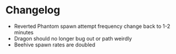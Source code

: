 # Changelog

- Reverted Phantom spawn attempt frequency change back to 1-2 minutes
- Dragon should no longer bug out or path weirdly
- Beehive spawn rates are doubled

